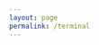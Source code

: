 ```yaml
---
layout: page
permalink: /terminal
---
```

<div id="console"></div>

<script src="/assets/terminal/terminal.js"></script>

<style>
	body{
	display: flex;
	flex-direction: column;
	width: 100%;
	height: 100%;
	position: absolute!important;
	top: 0;
	left: 0;
	}

	main {
		width: 100%;
		height: 100%;
		overflow-y: scroll;
	}
</style>